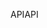 <span data-ttu-id="587bc-101">API</span><span class="sxs-lookup"><span data-stu-id="587bc-101">API</span></span>